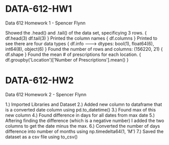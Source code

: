 # DATA-612-HW1
Data 612 Homework 1 - Spencer Flynn

Showed the .head() and .tail() of the data set, specificying 3 rows. { df.head(3) df.tail(3) }
Printed the column names { df.columns }
Printed to see there are four data types { df.info ---> dtypes: bool(1), float64(6), int64(8), object(6) }
Found the number of rows and columns: (156220, 21) { df.shape }
Found the mean # of prescriptions for each location. { df.groupby('Location')['Number of Prescriptions'].mean() }


# DATA-612-HW2
Data 612 Homework 2 - Spencer Flynn

1.) Imported Libraries and Dataset
2.) Added new column to dataframe that is a converted date column using pd.to_datetime()
3.) Found max of this new column
4.) Found difference in days for all dates from max date
5.) Aftering finding the difference (which is a negative number) I added the two columns to get the date minus the max.
6.) Converted the number of days difference into number of months using np.timedelta64(1, 'M')
7.) Saved the dataset as a csv file using to_csv()
